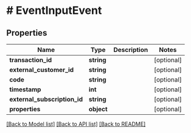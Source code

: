 # # EventInputEvent

## Properties

Name | Type | Description | Notes
------------ | ------------- | ------------- | -------------
**transaction_id** | **string** |  | [optional]
**external_customer_id** | **string** |  | [optional]
**code** | **string** |  | [optional]
**timestamp** | **int** |  | [optional]
**external_subscription_id** | **string** |  | [optional]
**properties** | **object** |  | [optional]

[[Back to Model list]](../../README.md#models) [[Back to API list]](../../README.md#endpoints) [[Back to README]](../../README.md)
